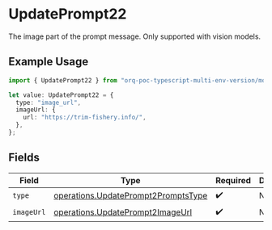 # UpdatePrompt22

The image part of the prompt message. Only supported with vision models.

## Example Usage

```typescript
import { UpdatePrompt22 } from "orq-poc-typescript-multi-env-version/models/operations";

let value: UpdatePrompt22 = {
  type: "image_url",
  imageUrl: {
    url: "https://trim-fishery.info/",
  },
};
```

## Fields

| Field                                                                                      | Type                                                                                       | Required                                                                                   | Description                                                                                |
| ------------------------------------------------------------------------------------------ | ------------------------------------------------------------------------------------------ | ------------------------------------------------------------------------------------------ | ------------------------------------------------------------------------------------------ |
| `type`                                                                                     | [operations.UpdatePrompt2PromptsType](../../models/operations/updateprompt2promptstype.md) | :heavy_check_mark:                                                                         | N/A                                                                                        |
| `imageUrl`                                                                                 | [operations.UpdatePrompt2ImageUrl](../../models/operations/updateprompt2imageurl.md)       | :heavy_check_mark:                                                                         | N/A                                                                                        |